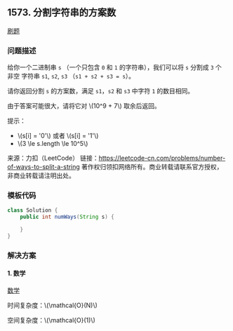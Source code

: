 <script src="https://cdn.bootcss.com/mathjax/2.7.7/MathJax.js?config=TeX-AMS-MML_HTMLorMML"></script>

## 1573. 分割字符串的方案数

[刷题](qu1573/solu/Solution.java)

### 问题描述

给你一个二进制串 `s`  （一个只包含 `0` 和 `1` 的字符串），我们可以将 `s` 分割成 `3` 个 非空 字符串 `s1`, `s2`, `s3` （`s1 + s2 + s3 = s`）。

请你返回分割 `s` 的方案数，满足 `s1`，`s2` 和 `s3` 中字符 `1` 的数目相同。

由于答案可能很大，请将它对 \\(10^9 + 7\\) 取余后返回。

提示：

* \\(s[i] = '0'\\) 或者 \\(s[i] = '1'\\)
* \\(3 \le s.length \le 10^5\\)

来源：力扣（LeetCode）
链接：https://leetcode-cn.com/problems/number-of-ways-to-split-a-string
著作权归领扣网络所有。商业转载请联系官方授权，非商业转载请注明出处。

### 模板代码

``` java
class Solution {
    public int numWays(String s) {

    }
}
```

### 解决方案

#### 1. 数学

[数学](qu1573/solu1/Solution.java)

时间复杂度：\\(\mathcal{O}(N)\\)

空间复杂度：\\(\mathcal{O}(1)\\)
